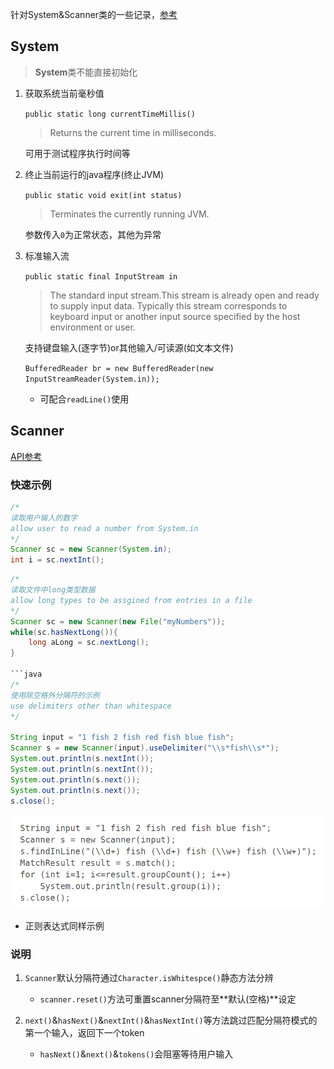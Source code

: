 针对System&Scanner类的一些记录，[参考](https://www.cnblogs.com/yinzhengjie/p/8887145.html)

## System

> **System**类不能直接初始化

1. 获取系统当前毫秒值

   `public static long currentTimeMillis()`
   > Returns the current time in milliseconds.

   可用于测试程序执行时间等

2. 终止当前运行的java程序(终止JVM)

    `public static void exit(int status)`
    > Terminates the currently running JVM.

    参数传入`0`为正常状态，其他为异常

3. 标准输入流

    `public static final InputStream in`
    > The standard input stream.This stream is already open and ready to supply input data. Typically this stream corresponds to keyboard input or another input source specified by the host environment or user.

    支持键盘输入(逐字节)or其他输入/可读源(如文本文件)

    `BufferedReader br = new BufferedReader(new InputStreamReader(System.in));`

    * 可配合`readLine()`使用

## Scanner

[API参考](https://docs.oracle.com/en/java/javase/13/docs/api/java.base/java/util/Scanner.html)

### 快速示例

```java
/*
读取用户输入的数字
allow user to read a number from System.in
*/
Scanner sc = new Scanner(System.in);
int i = sc.nextInt();
```

```java
/*
读取文件中long类型数据
allow long types to be assgined from entries in a file
*/
Scanner sc = new Scanner(new File("myNumbers"));
while(sc.hasNextLong()){
    long aLong = sc.nextLong();
}

```java
/*
使用除空格外分隔符的示例
use delimiters other than whitespace
*/

String input = "1 fish 2 fish red fish blue fish";
Scanner s = new Scanner(input).useDelimiter("\\s*fish\\s*");
System.out.println(s.nextInt());
System.out.println(s.nextInt());
System.out.println(s.next());
System.out.println(s.next());
s.close();
```

![](/static/2020-07-14-23-17-56.png)

* 正则表达式同样示例

### 说明

1. `Scanner`默认分隔符通过`Character.isWhitespce()`静态方法分辨

   * `scanner.reset()`方法可重置scanner分隔符至**默认(空格)**设定

2. `next()`&`hasNext()`&`nextInt()`&`hasNextInt()`等方法跳过匹配分隔符模式的第一个输入，返回下一个token

   * `hasNext()`&`next()`&`tokens()`会阻塞等待用户输入